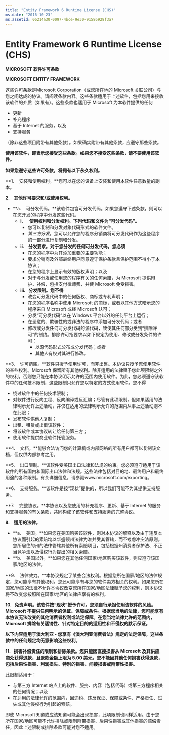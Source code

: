 ```yaml
---
title: "Entity Framework 6 Runtime License (CHS)"
ms.date: "2016-10-23"
ms.assetid: 06214a30-0097-4bce-9e30-91586928f3a7
---
```

# Entity Framework 6 Runtime License (CHS)
**MICROSOFT 软件许可条款**

**MICROSOFT ENTITY FRAMEWORK**

这些许可条款是Microsoft Corporation（或您所在地的 Microsoft 关联公司）与您之间达成的协议。请阅读条款内容。这些条款适用于上述软件，包括您用来接收该软件的介质（如果有）。这些条款也适用于 Microsoft 为本软件提供的任何

-   更新
-   补充程序
-   基于 Internet 的服务，以及
-   支持服务

（除非这些项目附带有其他条款）。如果确实附带有其他条款，应遵守那些条款。

**使用该软件，即表示您接受这些条款。如果您不接受这些条款，请不要使用该软件。**

**如果您遵守这些许可条款，将拥有以下永久权利。**

**1.    安装和使用权利。**您可以在您的设备上安装和使用本软件任意数量的副本。

**2.    其他许可要求和/或使用权利。**

-   **a.    可分发代码。**该软件包含可分发代码。如果您遵守下述条款，则可以在您开发的程序中分发这些代码。
    -   **i.      使用权利和分发权利。下列代码和文件为“可分发代码”。**
        -   您可以复制和分发对象代码形式的软件文件。
        -   *第三方分发*。您可以允许您的程序分销商将可分发代码作为这些程序的一部分进行复制和分发。
    -   **ii.    分发要求。对于您分发的任何可分发代码，您必须**
        -   在您的程序中为其添加重要的主要功能；
        -   要求分销商及外部最终用户同意遵守保护条款且保护范围不得小于本协议；
        -   在您的程序上显示有效的版权声明；以及
        -   对于与分发或使用您的程序有关的任何索赔，为 Microsoft 提供辩护、补偿，包括支付律师费，并使 Microsoft 免受损害。
    -   **iii.   分发限制。您不得**
        -   改变可分发代码中的任何版权、商标或专利声明；
        -   在您的程序名称中使用 Microsoft 的商标，或者以其他方式暗示您的程序来自 Microsoft 或经 Microsoft 认可；
        -   分发“可分发代码”以在 Windows 平台以外的任何平台上运行；
        -   在恶意的、欺骗性的或非法的程序中添加可分发代码；或者
        -   修改或分发任何可分发代码的源代码，致使其任何部分受到“排除许可”的制约。排除许可指要求以如下规定为使用、修改或分发条件的许可：
            -   以源代码形式公布或分发代码；或者
            -   其他人有权对其进行修改。

**3.    许可范围。**软件只授予使用许可，而非出售。本协议只授予您使用软件的某些权利。Microsoft 保留所有其他权利。除非适用的法律赋予您此项限制之外的权利，否则您只能在本协议明示允许的范围内使用软件。为此，您必须遵守该软件中的任何技术限制，这些限制只允许您以特定的方式使用软件。您不得

-   绕过软件中的任何技术限制；
-   对软件进行反向工程、反向编译或反汇编；尽管有此项限制，但如果适用的法律明示允许上述活动，并仅在适用的法律明示允许的范围内从事上述活动则不在此限；
-   发布软件供他人复制；
-   出租、租赁或出借该软件；
-   将该软件或本协议转让给任何第三方；
-   使用软件提供商业软件托管服务。

**4.    文档。**能够合法访问您的计算机或内部网络的所有用户都可以复制该文档，但仅供内部参考之用。

**5.    出口限制。**该软件受美国出口法律和法规的约束。您必须遵守适用于该软件的所有国内和国际出口法律和法规。这些法律包括对目的地、最终用户和最终用途的各种限制。有关详细信息，请参阅www.microsoft.com/exporting。

**6.    支持服务。**该软件是按“现状”提供的，所以我们可能不为其提供支持服务。

**7.    完整协议。**本协议以及您使用的补充程序、更新、基于 Internet 的服务和支持服务的有关条款，共同构成了该软件和支持服务的完整协议。

**8.    适用的法律。**

-   **a.    美国。**如果您在美国购买该软件，则对本协议的解释以及由于违反本协议而引起的索赔均以华盛顿州法律为准并受其管辖，而不考虑冲突法原则。您所居住的州的法律管辖其他所有索赔项目，包括根据州消费者保护法、不正当竞争法以及侵权行为提出的相关索赔。
-   **b.    美国以外。**如果您在其他任何国家/地区购买该软件，则应遵守该国家/地区的法律。

**9.    法律效力。**本协议规定了某些合法权利。根据您所在国家/地区的法律规定，您可能享有其他权利。您还可能享有与您的软件卖方相关的权利。如果您所在国家/地区的法律不允许本协议改变您所在国家/地区法律赋予您的权利，则本协议将不改变您按照所在国家/地区的法律应享有的权利。

**10.   免责声明。该软件按“现状”授予许可。您须自行承担使用该软件的风险。Microsoft 不提供任何明示的保证、保障或条件。根据您当地的法律，您可能享有本协议无法改变的其他消费者权利或法定保障。在您当地法律允许的范围内，Microsoft 排除有关适销性、针对特定目的的适用性和不侵权的默示保证。**

**以下内容适用于澳大利亚 - 您享有《澳大利亚消费者法》规定的法定保障，这些条款中的任何规定均无意影响这些权利。**

**11.   损害补偿责任的限制和排除条款。您只能因直接损害从 Microsoft 及其供应商处获得退款，且退款金额上限为 5.00 美元。您不能因其他任何损害获得退款，包括后果性损害、利润损失、特别的损害、间接损害或附带性损害。**

此限制适用于：

-   与第三方 Internet 站点上的软件、服务、内容（包括代码）或第三方程序相关的任何情况；以及
-   在适用的法律允许的范围内，因违约、违反保证、保障或条件、严格责任、过失或其他侵权行为引起的索赔。

即使 Microsoft 知道或应该知道可能会出现损害，此项限制也同样适用。由于您所在国家/地区可能不允许排除或限制附带损害、后果性损害或其他损害的赔偿责任，因此上述限制或排除条款可能对您不适用。
